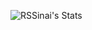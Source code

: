 ![RSSinai's Stats](https://github-readme-stats.vercel.app/api?username=RSSinai&theme=gruvbox&show_icons=true&hide_border=false&count_private=true)
